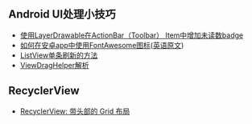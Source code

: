 Android UI处理小技巧
---

* [使用LayerDrawable在ActionBar（Toolbar） Item中增加未读数badge](http://www.jmhend.me/layerdrawable-menuitems)
* [如何在安卓app中使用FontAwesome图标](http://www.jcodecraeer.com/a/anzhuokaifa/androidkaifa/2015/0925/3518.html)([英语原文](http://code.tutsplus.com/tutorials/how-to-use-fontawesome-in-an-android-app--cms-24167))
* [ListView单条刷新的方法](http://www.cnblogs.com/tianzhijiexian/p/4278546.html)
* [ViewDragHelper解析](http://gold.xitu.io/entry/5642b95e60b28045db01c13f)

## RecyclerView
* [RecyclerView: 带头部的 Grid 布局](http://blog.sqisland.com/2014/12/recyclerview-grid-with-header.html)
